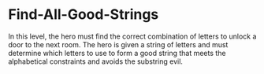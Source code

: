 # Find-All-Good-Strings
In this level, the hero must find the correct combination of letters to unlock a door to the next room. The hero is given a string of letters and must determine which letters to use to form a good string that meets the alphabetical constraints and avoids the substring evil.
